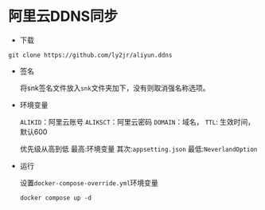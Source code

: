 # 阿里云DDNS同步

- 下载

```command
git clone https://github.com/ly2jr/aliyun.ddns
```

- 签名

    将snk签名文件放入`snk`文件夹加下，没有则取消强名称选项。

- 环境变量

    `ALIKID`：阿里云账号
    `ALIKSCT`：阿里云密码
    `DOMAIN`：域名，
    `TTL`: 生效时间，默认600

    优先级从高到低
    最高:环境变量
    其次:`appsetting.json`
    最低:`NeverlandOption`

- 运行

  设置`docker-compose-override.yml`环境变量

  ```command
  docker compose up -d
  ```
